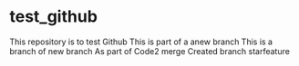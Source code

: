 # test_github
This repository is to test Github
This is part of a anew branch
This is a branch of new branch
As part of Code2 merge
Created branch starfeature
